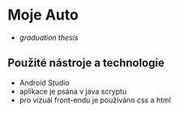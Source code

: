 # Moje Auto
- *graduation thesis*

## Použité nástroje a technologie
- Android Studio
- aplikace je psána v java scryptu
- pro vizuál front-endu je používáno css a html
